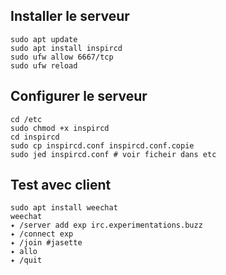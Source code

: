 ## Installer le serveur

```
sudo apt update
sudo apt install inspircd
sudo ufw allow 6667/tcp
sudo ufw reload
```
## Configurer le serveur

```
cd /etc
sudo chmod +x inspircd
cd inspircd
sudo cp inspircd.conf inspircd.conf.copie
sudo jed inspircd.conf # voir ficheir dans etc
```
## Test avec client

```
sudo apt install weechat
weechat
✦ /server add exp irc.experimentations.buzz
✦ /connect exp
✦ /join #jasette
✦ allo
✦ /quit
```





























